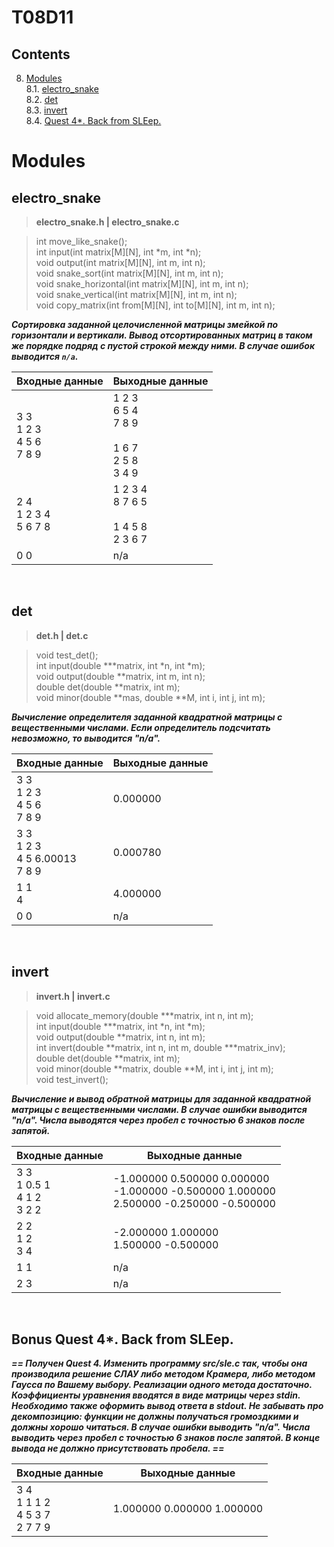 # T08D11

## Contents

8. [Modules](#modules) \
 8.1. [electro_snake](#electro_snake) \
 8.2. [det](#det) \
 8.3. [invert](#invert) \
 8.4. [Quest 4*. Back from SLEep.](#bonus-quest-4-back-from-sleep)

# Modules 

## electro_snake
>**electro_snake.h | electro_snake.c**

>int move_like_snake(); 
<br/>int input(int matrix[M][N], int *m, int *n);
<br/>void output(int matrix[M][N], int m, int n);
<br/>void snake_sort(int matrix[M][N], int m, int n);
<br/>void snake_horizontal(int matrix[M][N], int m, int n);
<br/>void snake_vertical(int matrix[M][N], int m, int n);
<br/>void copy_matrix(int from[M][N], int to[M][N], int m, int n);

***Сортировка заданной целочисленной матрицы змейкой по горизонтали и вертикали. Вывод отсортированных матриц в таком же порядке подряд с пустой строкой между ними. В случае ошибок выводится `n/a`.***

| Входные данные | Выходные данные |
| ------ | ------ |
| 3 3<br/>1 2 3<br/>4 5 6<br/>7 8 9 | 1 2 3<br/>6 5 4<br/>7 8 9<br/><br/>1 6 7<br/>2 5 8<br/>3 4 9<br/> |
| 2 4<br/>1 2 3 4<br/>5 6 7 8 | 1 2 3 4<br/>8 7 6 5<br/><br/>1 4 5 8<br/>2 3 6 7<br/> |
| 0 0 | n/a |

<br/>


## det

>**det.h | det.c**

>void test_det();
<br/>int input(double ***matrix, int *n, int *m);
<br/>void output(double **matrix, int m, int n);
<br/>double det(double **matrix, int m);
<br/>void minor(double **mas, double **M, int i, int j, int m);

***Вычисление определителя заданной квадратной матрицы с вещественными числами. Если определитель подсчитать невозможно, то выводится "n/a".***

| Входные данные | Выходные данные |
| ------ | ------ |
| 3 3<br/>1 2 3<br/>4 5 6<br/>7 8 9 | 0.000000 |
| 3 3<br/>1 2 3<br/>4 5 6.00013<br/>7 8 9 | 0.000780 |
| 1 1<br/>4 | 4.000000 |
| 0 0 | n/a |

<br/>


## invert

>**invert.h | invert.c**

>void allocate_memory(double ***matrix, int n, int m);
<br/>int input(double ***matrix, int *n, int *m);
<br/>void output(double **matrix, int n, int m);
<br/>int invert(double **matrix, int n, int m, double ***matrix_inv);
<br/>double det(double **matrix, int m);
<br/>void minor(double **matrix, double **M, int i, int j, int m);
<br/>void test_invert();

***Вычисление и вывод обратной матрицы для заданной квадратной матрицы с вещественными числами. В случае ошибки выводится "n/a". Числа выводятся через пробел с точностью 6 знаков после запятой.***

| Входные данные | Выходные данные |
| ------ | ------ |
| 3 3<br/>1 0.5 1<br/>4 1 2<br/>3 2 2 | -1.000000 0.500000 0.000000<br/>-1.000000 -0.500000 1.000000<br/>2.500000 -0.250000 -0.500000 |
| 2 2<br/>1 2<br/>3 4 | -2.000000 1.000000<br/>1.500000 -0.500000 |
| 1 1 | n/a |
| 2 3 | n/a |

<br/>


## Bonus Quest 4*. Back from SLEep.

***== Получен Quest 4. Изменить программу src/sle.c так, чтобы она производила решение СЛАУ либо методом Крамера, либо методом Гаусса по Вашему выбору. Реализации одного метода достаточно. Коэффициенты уравнения вводятся в виде матрицы через stdin. Необходимо также оформить вывод ответа в stdout. Не забывать про декомпозицию: функции не должны получаться громоздкими и должны хорошо читаться. В случае ошибки выводить "n/a". Числа выводить через пробел с точностью 6 знаков после запятой. В конце вывода не должно присутствовать пробела. ==***

| Входные данные | Выходные данные |
| ------ | ------ |
| 3 4<br/>1 1 1 2<br/>4 5 3 7<br/>2 7 7 9 | 1.000000 0.000000 1.000000 |

<br/>
